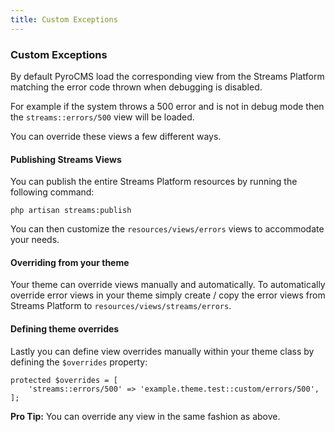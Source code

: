 ```yaml
---
title: Custom Exceptions 
---
```


### Custom Exceptions

By default PyroCMS load the corresponding view from the Streams Platform matching the error code thrown when debugging is disabled.

For example if the system throws a 500 error and is not in debug mode then the `streams::errors/500` view will be loaded.

You can override these views a few different ways.

#### Publishing Streams Views

You can publish the entire Streams Platform resources by running the following command:

    php artisan streams:publish

You can then customize the `resources/views/errors` views to accommodate your needs.

#### Overriding from your theme

Your theme can override views manually and automatically. To automatically override error views in your theme simply create / copy the error views from Streams Platform to `resources/views/streams/errors`.

#### Defining theme overrides

Lastly you can define view overrides manually within your theme class by defining the `$overrides` property:

    protected $overrides = [
        'streams::errors/500' => 'example.theme.test::custom/errors/500',
    ];

<div class="alert alert primary"><strong>Pro Tip:</strong> You can override any view in the same fashion as above.</div>
